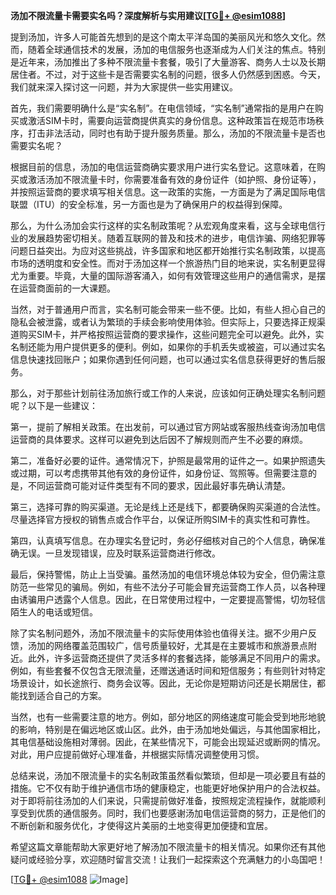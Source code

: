 **汤加不限流量卡需要实名吗？深度解析与实用建议[[TG💪+ @esim1088](https://t.me/s/esim1088)]**

提到汤加，许多人可能首先想到的是这个南太平洋岛国的美丽风光和悠久文化。然而，随着全球通信技术的发展，汤加的电信服务也逐渐成为人们关注的焦点。特别是近年来，汤加推出了多种不限流量卡套餐，吸引了大量游客、商务人士以及长期居住者。不过，对于这些卡是否需要实名制的问题，很多人仍然感到困惑。今天，我们就来深入探讨这一问题，并为大家提供一些实用建议。

首先，我们需要明确什么是“实名制”。在电信领域，“实名制”通常指的是用户在购买或激活SIM卡时，需要向运营商提供真实的身份信息。这种政策旨在规范市场秩序，打击非法活动，同时也有助于提升服务质量。那么，汤加的不限流量卡是否也需要实名呢？

根据目前的信息，汤加的电信运营商确实要求用户进行实名登记。这意味着，在购买或激活汤加不限流量卡时，你需要准备有效的身份证件（如护照、身份证等），并按照运营商的要求填写相关信息。这一政策的实施，一方面是为了满足国际电信联盟（ITU）的安全标准，另一方面也是为了确保用户的权益得到保障。

那么，为什么汤加会实行这样的实名制政策呢？从宏观角度来看，这与全球电信行业的发展趋势密切相关。随着互联网的普及和技术的进步，电信诈骗、网络犯罪等问题日益突出。为应对这些挑战，许多国家和地区都开始推行实名制政策，以提高市场的透明度和安全性。而对于汤加这样一个旅游热门目的地来说，实名制更显得尤为重要。毕竟，大量的国际游客涌入，如何有效管理这些用户的通信需求，是摆在运营商面前的一大课题。

当然，对于普通用户而言，实名制可能会带来一些不便。比如，有些人担心自己的隐私会被泄露，或者认为繁琐的手续会影响使用体验。但实际上，只要选择正规渠道购买SIM卡，并严格按照运营商的要求操作，这些问题完全可以避免。此外，实名制还能为用户提供更多的便利。例如，如果你的手机丢失或被盗，可以通过实名信息快速找回账户；如果你遇到任何问题，也可以通过实名信息获得更好的售后服务。

那么，对于那些计划前往汤加旅行或工作的人来说，应该如何正确处理实名制问题呢？以下是一些建议：

第一，提前了解相关政策。在出发前，可以通过官方网站或客服热线查询汤加电信运营商的具体要求。这样可以避免到达后因不了解规则而产生不必要的麻烦。

第二，准备好必要的证件。通常情况下，护照是最常用的证件之一。如果护照遗失或过期，可以考虑携带其他有效的身份证件，如身份证、驾照等。但需要注意的是，不同运营商可能对证件类型有不同的要求，因此最好事先确认清楚。

第三，选择可靠的购买渠道。无论是线上还是线下，都要确保购买渠道的合法性。尽量选择官方授权的销售点或合作平台，以保证所购SIM卡的真实性和可靠性。

第四，认真填写信息。在办理实名登记时，务必仔细核对自己的个人信息，确保准确无误。一旦发现错误，应及时联系运营商进行修改。

最后，保持警惕，防止上当受骗。虽然汤加的电信环境总体较为安全，但仍需注意防范一些常见的骗局。例如，有些不法分子可能会冒充运营商工作人员，以各种理由诱骗用户透露个人信息。因此，在日常使用过程中，一定要提高警惕，切勿轻信陌生人的电话或短信。

除了实名制问题外，汤加不限流量卡的实际使用体验也值得关注。据不少用户反馈，汤加的网络覆盖范围较广，信号质量较好，尤其是在主要城市和旅游景点附近。此外，许多运营商还提供了灵活多样的套餐选择，能够满足不同用户的需求。例如，有些套餐不仅包含无限流量，还赠送通话时间和短信服务；有些则针对特定场景设计，如长途旅行、商务会议等。因此，无论你是短期访问还是长期居住，都能找到适合自己的方案。

当然，也有一些需要注意的地方。例如，部分地区的网络速度可能会受到地形地貌的影响，特别是在偏远地区或山区。此外，由于汤加地处偏远，与其他国家相比，其电信基础设施相对薄弱。因此，在某些情况下，可能会出现延迟或断网的情况。对此，用户应提前做好心理准备，并根据实际情况调整使用习惯。

总结来说，汤加不限流量卡的实名制政策虽然看似繁琐，但却是一项必要且有益的措施。它不仅有助于维护通信市场的健康稳定，也能更好地保护用户的合法权益。对于即将前往汤加的人们来说，只需提前做好准备，按照规定流程操作，就能顺利享受到优质的通信服务。同时，我们也要感谢汤加电信运营商的努力，正是他们的不断创新和服务优化，才使得这片美丽的土地变得更加便捷和宜居。

希望这篇文章能帮助大家更好地了解汤加不限流量卡的相关情况。如果你还有其他疑问或经验分享，欢迎随时留言交流！让我们一起探索这个充满魅力的小岛国吧！

[[TG💪+ @esim1088](https://t.me/s/esim1088) ![Image](https://i.postimg.cc/4NQfJmqS/Snipaste-2025-05-13-00-14-12.png)]